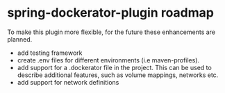 # spring-dockerator-plugin roadmap

To make this plugin more flexible, for the future these enhancements are planned.

- add testing framework
- create .env files for different environments (i.e maven-profiles).
- add support for a .dockerator file in the project. This can be used to describe additional features, such as volume mappings, networks etc.   
- add support for network definitions
